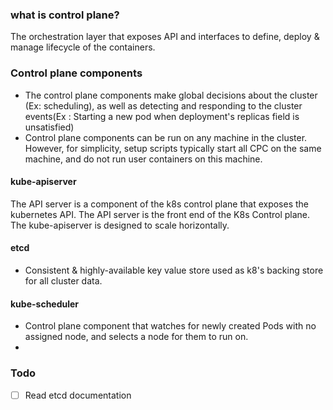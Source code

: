 ### what is control plane?
The orchestration layer that exposes API and interfaces to define, deploy & manage lifecycle of the containers.

### Control plane components
- The control plane components make global decisions about the cluster (Ex: scheduling), as well as detecting and responding to the cluster events(Ex : Starting a new pod when deployment's replicas field is unsatisfied)
- Control plane components can be run on any machine in the cluster. However, for simplicity, setup scripts typically start all CPC on the same machine, and do not run user containers on this machine. 

#### kube-apiserver
The API server is a component of the k8s control plane that exposes the kubernetes API. The API server is the front end of the K8s Control plane. 
The kube-apiserver is designed to scale horizontally.

#### etcd
- Consistent & highly-available key value store used as k8's backing store for all cluster data. 

#### kube-scheduler
- Control plane component that watches for newly created Pods with no assigned node, and selects a node for them to run on.
- 

### Todo
- [ ] Read etcd documentation